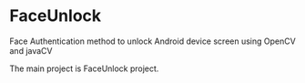 # FaceUnlock
Face Authentication method to unlock Android device screen using OpenCV and javaCV

The main project is FaceUnlock project.
